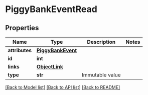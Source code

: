 # PiggyBankEventRead

## Properties
Name | Type | Description | Notes
------------ | ------------- | ------------- | -------------
**attributes** | [**PiggyBankEvent**](PiggyBankEvent.md) |  | 
**id** | **int** |  | 
**links** | [**ObjectLink**](ObjectLink.md) |  | 
**type** | **str** | Immutable value | 

[[Back to Model list]](../README.md#documentation-for-models) [[Back to API list]](../README.md#documentation-for-api-endpoints) [[Back to README]](../README.md)


